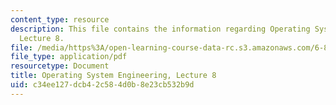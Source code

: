 ```yaml
---
content_type: resource
description: This file contains the information regarding Operating System Engineering,
  Lecture 8.
file: /media/https%3A/open-learning-course-data-rc.s3.amazonaws.com/6-828-operating-system-engineering-fall-2012/c34ee127dcb42c584d0b8e23cb532b9d_MIT6_828F12_lec8_notes.pdf
file_type: application/pdf
resourcetype: Document
title: Operating System Engineering, Lecture 8
uid: c34ee127-dcb4-2c58-4d0b-8e23cb532b9d
---
```

